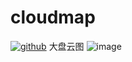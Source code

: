 # cloudmap
[![github](https://img.shields.io/badge/cloudmap-1.0.0-green.svg)]()
大盘云图
![image](https://user-images.githubusercontent.com/16875621/127630661-0b84b9d8-dd30-4411-9348-68f15eadc264.png)
